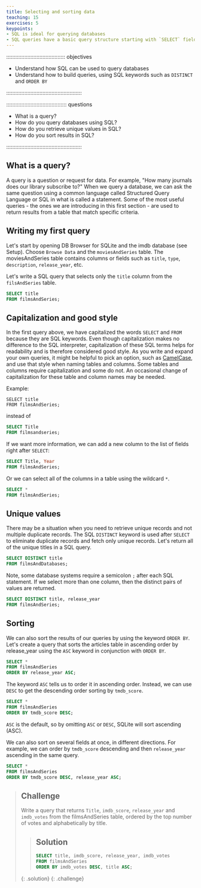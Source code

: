 ```yaml
---
title: Selecting and sorting data
teaching: 15
exercises: 5
keypoints:
- SQL is ideal for querying databases
- SQL queries have a basic query structure starting with `SELECT` field FROM table with additional keywords and criteria that can be used.
---
```


::::::::::::::::::::::::::::::::::::::: objectives

- Understand how SQL can be used to query databases
- Understand how to build queries, using SQL keywords such as `DISTINCT` and `ORDER BY`

::::::::::::::::::::::::::::::::::::::::::::::::::

:::::::::::::::::::::::::::::::::::::::: questions

- What is a query?
- How do you query databases using SQL?
- How do you retrieve unique values in SQL?
- How do you sort results in SQL?

::::::::::::::::::::::::::::::::::::::::::::::::::

## What is a query?

A query is a question or request for data. For example, "How many journals does our library subscribe to?" When we query a database, we can ask the same question using a common language called Structured Query Language or SQL in what is called a statement. Some of the most useful queries - the ones we are introducing in this first section - are used to return results from a table that match specific criteria.

## Writing my first query

Let's start by opening DB Browser for SQLite and the imdb database (see Setup). Choose `Browse Data` and the `moviesAndSeries` table. The moviesAndSeries table contains columns or fields such as `title`, `type`, `description`, `release_year`, etc.

Let's write a SQL query that selects only the `title` column from the `filsAndSeries` table.

```sql
SELECT title
FROM filmsAndSeries;
```

## Capitalization and good style

In the first query above, we have capitalized the words `SELECT` and `FROM` because they are SQL keywords. Even though capitalization makes no difference to the SQL interpreter, capitalization of these SQL terms helps for readability and is therefore considered good style. As you write and expand your own queries, it might be helpful to pick an option, such as [CamelCase](https://en.wikipedia.org/wiki/Camel_case), and use that style when naming tables and columns. Some tables and columns require capitalization and some do not. An occasional change of capitalization for these table and column names may be needed.

Example:

```
SELECT title
FROM filmsAndSeries;
```

instead of

```sql
SELECT Title
FROM filmsandseries;
```

If we want more information, we can add a new column to the list of fields right after `SELECT`:

```sql
SELECT Title, Year
FROM filmsAndSeries;
```

Or we can select all of the columns in a table using the wildcard `*`.

```sql
SELECT *
FROM filmsAndSeries;
```

## Unique values

There may be a situation when you need to retrieve unique records and not multiple duplicate records. The SQL `DISTINCT` keyword is used after `SELECT` to eliminate duplicate records and fetch only unique records. Let's return all of the unique titles in a SQL query.

```sql
SELECT DISTINCT title
FROM filmsAndDatabases;
```

Note, some database systems require a semicolon `;` after each SQL statement. If we select more than one column, then the distinct pairs of values are returned.

```sql
SELECT DISTINCT title, release_year
FROM filmsAndSeries;
```

## Sorting

We can also sort the results of our queries by using the keyword `ORDER BY`. Let's create a query that sorts the articles table in ascending order by release_year using the `ASC` keyword in conjunction with `ORDER BY`.

```sql
SELECT *
FROM filmsAndSeries
ORDER BY release_year ASC;
```

The keyword `ASC` tells us to order it in ascending order. Instead, we can use `DESC` to get the descending order sorting by `tmdb_score`.

```sql
SELECT *
FROM filmsAndSeries
ORDER BY tmdb_score DESC;
```

`ASC` is the default, so by omitting `ASC` or `DESC`, SQLite will sort ascending (ASC).

We can also sort on several fields at once, in different directions. For example, we can order by `tmdb_score` descending and then `release_year` ascending in the same query.

```sql
SELECT *
FROM filmsAndSeries
ORDER BY tmdb_score DESC, release_year ASC;
```



> ## Challenge
> 
> Write a query that returns `Title`, `imdb_score`, `release_year` and `imdb_votes` from
> the filmsAndSeries table, ordered by the top number of votes and alphabetically by title.
> > ## Solution
> > 
> > ```sql
> > SELECT title, imdb_score, release_year, imdb_votes
> > FROM filmsAndSeries
> > ORDER BY imdb_votes DESC, title ASC;
> > ```
> {: .solution}
{: .challenge}

